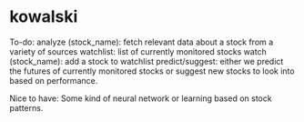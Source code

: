 # kowalski
To-do:
analyze (stock_name): fetch relevant data about a stock from a variety of sources
watchlist: list of currently monitored stocks
watch (stock_name): add a stock to watchlist
predict/suggest: either we predict the futures of currently monitored stocks or suggest new stocks to look into based on performance.

Nice to have:
Some kind of neural network or learning based on stock patterns.